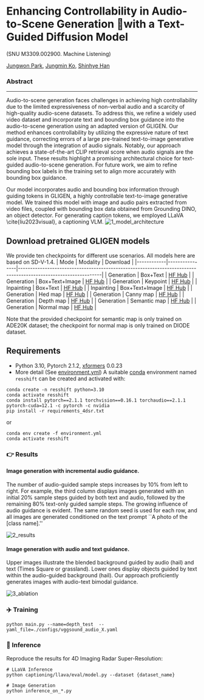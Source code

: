 # Enhancing Controllability in Audio-to-Scene Generation with a Text-Guided Diffusion Model
 (SNU M3309.002900. Machine Listening) 

[Jungwon Park](https://github.com/Jungwona), [Jungmin Ko](https://github.com/JungminKo), [Shinhye Han](https://gkstlsgp3as.github.io/)

### Abstract
---
Audio-to-scene generation faces challenges in achieving high controllability due to the limited expressiveness of non-verbal audio and a scarcity of high-quality audio-scene datasets. To address this, we refine a widely used video dataset and incorporate text and bounding box guidance into the audio-to-scene generation using an adapted version of GLIGEN. Our method enhances controllability by utilizing the expressive nature of text guidance, correcting errors of a large pre-trained text-to-image generative model through the integration of audio signals. Notably, our approach achieves a state-of-the-art CLIP retrieval score when audio signals are the sole input. These results highlight a promising architectural choice for text-guided audio-to-scene generation. For future work, we aim to refine bounding box labels in the training set to align more accurately with bounding box guidance.

Our model incorporates audio and bounding box information through guiding tokens in GLIGEN, a highly controllable text-to-image generative model. We trained this model with image and audio pairs extracted from video files, coupled with bounding box data obtained from Grounding DINO, an object detector. For generating caption tokens, we employed LLaVA \cite{liu2023visual}, a captioning VLM.
![1_model_architecture](https://github.com/user-attachments/assets/b469906b-7e65-4fb0-b7ed-cd63256cce50)



## Download pretrained GLIGEN models

We provide ten checkpoints for different use scenarios. All models here are based on SD-V-1.4.
| Mode       | Modality       | Download                                                                                                       |
|------------|----------------|----------------------------------------------------------------------------------------------------------------|
| Generation | Box+Text       | [HF Hub](https://huggingface.co/gligen/gligen-generation-text-box/blob/main/diffusion_pytorch_model.bin)       |
| Generation | Box+Text+Image | [HF Hub](https://huggingface.co/gligen/gligen-generation-text-image-box/blob/main/diffusion_pytorch_model.bin) |
| Generation | Keypoint       | [HF Hub](https://huggingface.co/gligen/gligen-generation-keypoint/blob/main/diffusion_pytorch_model.bin)       |
| Inpainting | Box+Text       | [HF Hub](https://huggingface.co/gligen/gligen-inpainting-text-box/blob/main/diffusion_pytorch_model.bin)       |
| Inpainting | Box+Text+Image | [HF Hub](https://huggingface.co/gligen/gligen-inpainting-text-image-box/blob/main/diffusion_pytorch_model.bin) |
| Generation | Hed map        | [HF Hub](https://huggingface.co/gligen/gligen-generation-hed/blob/main/diffusion_pytorch_model.bin)      |
| Generation | Canny map      | [HF Hub](https://huggingface.co/gligen/gligen-generation-canny/blob/main/diffusion_pytorch_model.bin)      |
| Generation | Depth map      | [HF Hub](https://huggingface.co/gligen/gligen-generation-depth/blob/main/diffusion_pytorch_model.bin)      |
| Generation | Semantic map   | [HF Hub](https://huggingface.co/gligen/gligen-generation-sem/blob/main/diffusion_pytorch_model.bin)      |
| Generation | Normal map     | [HF Hub](https://huggingface.co/gligen/gligen-generation-normal/blob/main/diffusion_pytorch_model.bin)      |

Note that the provided checkpoint for semantic map is only trained on ADE20K dataset; the checkpoint for normal map is only trained on DIODE dataset.

## Requirements
* Python 3.10, Pytorch 2.1.2, [xformers](https://github.com/facebookresearch/xformers) 0.0.23
* More detail (See [environment.yml](environment.yml))
A suitable [conda](https://conda.io/) environment named `resshift` can be created and activated with:

```
conda create -n resshift python=3.10
conda activate resshift
conda install pytorch==2.1.1 torchvision==0.16.1 torchaudio==2.1.1 pytorch-cuda=12.1 -c pytorch -c nvidia
pip install -r requirements_4dsr.txt
```
or
```
conda env create -f environment.yml
conda activate resshift
```

### :point_right: Results
#### Image generation with incremental audio guidance. 
The number of audio-guided sample steps increases by 10\% from left to right. For example, the third column displays images generated with an initial 20\% sample steps guided by both text and audio, followed by the remaining 80\% text-only guided sample steps. The growing influence of audio guidance is evident. The same random seed is used for each row, and all images are generated conditioned on the text prompt ``A photo of the [class name].''

![2_results](https://github.com/user-attachments/assets/ab648c1d-f285-4342-ac07-9e75d23d8aac)

#### Image generation with audio and text guidance.
Upper images illustrate the blended background guided by audio (hail) and text (Times Square or grassland). Lower ones display objects guided by text within the audio-guided background (hail). Our approach proficiently generates images with audio-text bimodal guidance.

![3_ablation](https://github.com/user-attachments/assets/0838c671-2e8b-49ce-8687-08c208fdb651)



### :airplane: Training
```
python main.py --name=depth_test  --yaml_file=./configs/vggsound_audio_X.yaml
```

### :rocket: Inference 
Reproduce the results for 4D Imaging Radar Super-Resolution:
```
# LLaVA Inference
python captioning/llava/eval/model.py --dataset {dataset_name}

# Image Generation
python inference_on_*.py
```

